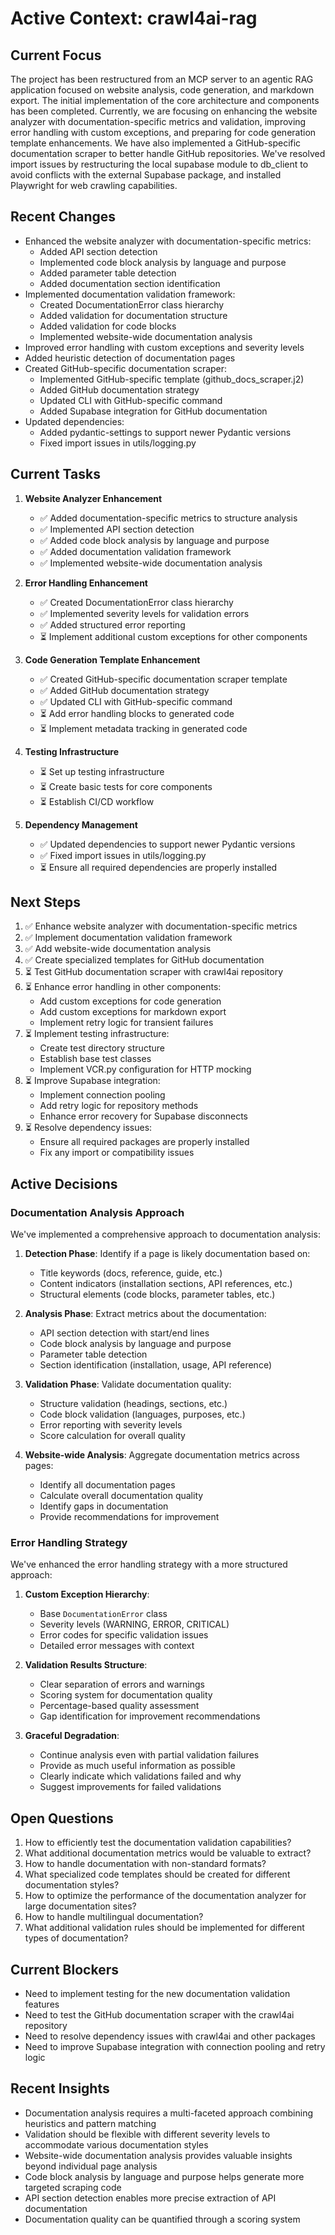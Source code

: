 # Active Context: crawl4ai-rag

## Current Focus
The project has been restructured from an MCP server to an agentic RAG application focused on website analysis, code generation, and markdown export. The initial implementation of the core architecture and components has been completed. Currently, we are focusing on enhancing the website analyzer with documentation-specific metrics and validation, improving error handling with custom exceptions, and preparing for code generation template enhancements. We have also implemented a GitHub-specific documentation scraper to better handle GitHub repositories. We've resolved import issues by restructuring the local supabase module to db_client to avoid conflicts with the external Supabase package, and installed Playwright for web crawling capabilities.

## Recent Changes
- Enhanced the website analyzer with documentation-specific metrics:
  - Added API section detection
  - Implemented code block analysis by language and purpose
  - Added parameter table detection
  - Added documentation section identification
- Implemented documentation validation framework:
  - Created DocumentationError class hierarchy
  - Added validation for documentation structure
  - Added validation for code blocks
  - Implemented website-wide documentation analysis
- Improved error handling with custom exceptions and severity levels
- Added heuristic detection of documentation pages
- Created GitHub-specific documentation scraper:
  - Implemented GitHub-specific template (github_docs_scraper.j2)
  - Added GitHub documentation strategy
  - Updated CLI with GitHub-specific command
  - Added Supabase integration for GitHub documentation
- Updated dependencies:
  - Added pydantic-settings to support newer Pydantic versions
  - Fixed import issues in utils/logging.py

## Current Tasks
1. **Website Analyzer Enhancement**
   - ✅ Added documentation-specific metrics to structure analysis
   - ✅ Implemented API section detection
   - ✅ Added code block analysis by language and purpose
   - ✅ Added documentation validation framework
   - ✅ Implemented website-wide documentation analysis

2. **Error Handling Enhancement**
   - ✅ Created DocumentationError class hierarchy
   - ✅ Implemented severity levels for validation errors
   - ✅ Added structured error reporting
   - ⏳ Implement additional custom exceptions for other components

3. **Code Generation Template Enhancement**
   - ✅ Created GitHub-specific documentation scraper template
   - ✅ Added GitHub documentation strategy
   - ✅ Updated CLI with GitHub-specific command
   - ⏳ Add error handling blocks to generated code
   - ⏳ Implement metadata tracking in generated code

4. **Testing Infrastructure**
   - ⏳ Set up testing infrastructure
   - ⏳ Create basic tests for core components
   - ⏳ Establish CI/CD workflow

5. **Dependency Management**
   - ✅ Updated dependencies to support newer Pydantic versions
   - ✅ Fixed import issues in utils/logging.py
   - ⏳ Ensure all required dependencies are properly installed

## Next Steps
1. ✅ Enhance website analyzer with documentation-specific metrics
2. ✅ Implement documentation validation framework
3. ✅ Add website-wide documentation analysis
4. ✅ Create specialized templates for GitHub documentation
5. ⏳ Test GitHub documentation scraper with crawl4ai repository
6. ⏳ Enhance error handling in other components:
   - Add custom exceptions for code generation
   - Add custom exceptions for markdown export
   - Implement retry logic for transient failures
7. ⏳ Implement testing infrastructure:
   - Create test directory structure
   - Establish base test classes
   - Implement VCR.py configuration for HTTP mocking
8. ⏳ Improve Supabase integration:
   - Implement connection pooling
   - Add retry logic for repository methods
   - Enhance error recovery for Supabase disconnects
9. ⏳ Resolve dependency issues:
   - Ensure all required packages are properly installed
   - Fix any import or compatibility issues

## Active Decisions

### Documentation Analysis Approach
We've implemented a comprehensive approach to documentation analysis:

1. **Detection Phase**: Identify if a page is likely documentation based on:
   - Title keywords (docs, reference, guide, etc.)
   - Content indicators (installation sections, API references, etc.)
   - Structural elements (code blocks, parameter tables, etc.)

2. **Analysis Phase**: Extract metrics about the documentation:
   - API section detection with start/end lines
   - Code block analysis by language and purpose
   - Parameter table detection
   - Section identification (installation, usage, API reference)

3. **Validation Phase**: Validate documentation quality:
   - Structure validation (headings, sections, etc.)
   - Code block validation (languages, purposes, etc.)
   - Error reporting with severity levels
   - Score calculation for overall quality

4. **Website-wide Analysis**: Aggregate documentation metrics across pages:
   - Identify all documentation pages
   - Calculate overall documentation quality
   - Identify gaps in documentation
   - Provide recommendations for improvement

### Error Handling Strategy
We've enhanced the error handling strategy with a more structured approach:

1. **Custom Exception Hierarchy**:
   - Base `DocumentationError` class
   - Severity levels (WARNING, ERROR, CRITICAL)
   - Error codes for specific validation issues
   - Detailed error messages with context

2. **Validation Results Structure**:
   - Clear separation of errors and warnings
   - Scoring system for documentation quality
   - Percentage-based quality assessment
   - Gap identification for improvement recommendations

3. **Graceful Degradation**:
   - Continue analysis even with partial validation failures
   - Provide as much useful information as possible
   - Clearly indicate which validations failed and why
   - Suggest improvements for failed validations

## Open Questions
1. How to efficiently test the documentation validation capabilities?
2. What additional documentation metrics would be valuable to extract?
3. How to handle documentation with non-standard formats?
4. What specialized code templates should be created for different documentation styles?
5. How to optimize the performance of the documentation analyzer for large documentation sites?
6. How to handle multilingual documentation?
7. What additional validation rules should be implemented for different types of documentation?

## Current Blockers
- Need to implement testing for the new documentation validation features
- Need to test the GitHub documentation scraper with the crawl4ai repository
- Need to resolve dependency issues with crawl4ai and other packages
- Need to improve Supabase integration with connection pooling and retry logic

## Recent Insights
- Documentation analysis requires a multi-faceted approach combining heuristics and pattern matching
- Validation should be flexible with different severity levels to accommodate various documentation styles
- Website-wide documentation analysis provides valuable insights beyond individual page analysis
- Code block analysis by language and purpose helps generate more targeted scraping code
- API section detection enables more precise extraction of API documentation
- Documentation quality can be quantified through a scoring system
